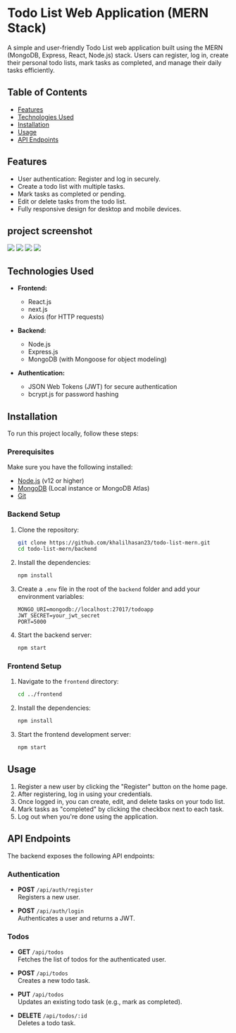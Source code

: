 
# Todo List Web Application (MERN Stack)

A simple and user-friendly Todo List web application built using the MERN (MongoDB, Express, React, Node.js) stack. Users can register, log in, create their personal todo lists, mark tasks as completed, and manage their daily tasks efficiently.

## Table of Contents

- [Features](#features)
- [Technologies Used](#technologies-used)
- [Installation](#installation)
- [Usage](#usage)
- [API Endpoints](#api-endpoints)

## Features

- User authentication: Register and log in securely.
- Create a todo list with multiple tasks.
- Mark tasks as completed or pending.
- Edit or delete tasks from the todo list.
- Fully responsive design for desktop and mobile devices.

## project screenshot
![](https://github.com/khalilhasan23/todo-list-mern-stack/blob/main/project-images/Capture.PNG)
![](https://github.com/khalilhasan23/todo-list-mern-stack/blob/main/project-images/Capture2.PNG)
![](https://github.com/khalilhasan23/todo-list-mern-stack/blob/main/project-images/Capture1.PNG)
![](https://github.com/khalilhasan23/todo-list-mern-stack/blob/main/project-images/Capture3.PNG)

## Technologies Used

- **Frontend:**
  - React.js
  - next.js
  - Axios (for HTTP requests)
  
- **Backend:**
  - Node.js
  - Express.js
  - MongoDB (with Mongoose for object modeling)
  
- **Authentication:**
  - JSON Web Tokens (JWT) for secure authentication
  - bcrypt.js for password hashing

## Installation

To run this project locally, follow these steps:

### Prerequisites

Make sure you have the following installed:

- [Node.js](https://nodejs.org/) (v12 or higher)
- [MongoDB](https://www.mongodb.com/) (Local instance or MongoDB Atlas)
- [Git](https://git-scm.com/)

### Backend Setup

1. Clone the repository:

    ```bash
    git clone https://github.com/khalilhasan23/todo-list-mern.git
    cd todo-list-mern/backend
    ```

2. Install the dependencies:

    ```bash
    npm install
    ```

3. Create a `.env` file in the root of the `backend` folder and add your environment variables:

    ```env
    MONGO_URI=mongodb://localhost:27017/todoapp
    JWT_SECRET=your_jwt_secret
    PORT=5000
    ```

4. Start the backend server:

    ```bash
    npm start
    ```

### Frontend Setup

1. Navigate to the `frontend` directory:

    ```bash
    cd ../frontend
    ```

2. Install the dependencies:

    ```bash
    npm install
    ```

3. Start the frontend development server:

    ```bash
    npm start
    ```


## Usage

1. Register a new user by clicking the "Register" button on the home page.
2. After registering, log in using your credentials.
3. Once logged in, you can create, edit, and delete tasks on your todo list.
4. Mark tasks as "completed" by clicking the checkbox next to each task.
5. Log out when you're done using the application.

## API Endpoints

The backend exposes the following API endpoints:

### Authentication

- **POST** `/api/auth/register`  
  Registers a new user.
  
- **POST** `/api/auth/login`  
  Authenticates a user and returns a JWT.

### Todos

- **GET** `/api/todos`  
  Fetches the list of todos for the authenticated user.

- **POST** `/api/todos`  
  Creates a new todo task.

- **PUT** `/api/todos`  
  Updates an existing todo task (e.g., mark as completed).

- **DELETE** `/api/todos/:id`  
  Deletes a todo task.

